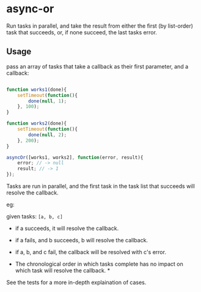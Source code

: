 # async-or

Run tasks in parallel, and take the result from either
the first (by list-order) task that succeeds, or, if none succeed,
the last tasks error.

## Usage

pass an array of tasks that take a callback as their first parameter,
and a callback:

```javascript

function works1(done){
    setTimeout(function(){
        done(null, 1);
    }, 100);
}

function works2(done){
    setTimeout(function(){
        done(null, 2);
    }, 200);
}

asyncOr([works1, works2], function(error, result){
    error; // -> null
    result; // -> 1
});

```

Tasks are run in parallel, and the first task in the
task list that succeeds will resolve the callback.

eg:

given tasks: `[a, b, c]`

 - if a succeeds, it will resolve the callback.

 - if a fails, and b succeeds, b will resolve the callback.

 - if a, b, and c fail, the callback will be resolved with c's error.

* The chronological order in which tasks complete has no impact on which task will resolve the callback. *

See the tests for a more in-depth explaination of cases.